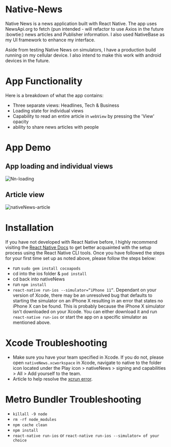 # Native-News
Native News is a news application built with React Native. The app uses NewsApi.org to fetch (pun intended - will refactor to use Axios in the future :bowtie:) news articles and 
Publisher information. I also used NativeBase as my UI framework to enhance my interface.

Aside from testing Native News on simulators, I have a production build running on my cellular device. I also intend to make this work with android devices in the future.

# App Functionality
Here is a breakdown of what the app contains:
- Three separate views: Headlines, Tech & Business
- Loading state for individual views
- Capability to read an entire article in `webView` by pressing the 'View' opacity
- ability to share news articles with people

# App Demo
## App loading and individual views
![Nn-loading](https://user-images.githubusercontent.com/44034677/66578386-9e6eb300-eb40-11e9-85aa-d65aae5f39ca.gif)
## Article view
![nativeNews-article](https://user-images.githubusercontent.com/44034677/66580520-27d3b480-eb44-11e9-8931-b0d5c743793b.gif)

# Installation
If you have not developed with React Native before, I highly recommend visiting the [React Native Docs](https://facebook.github.io/react-native/docs/getting-started) to get better acquainted with the setup process using the  React Native CLI tools.
Once you have followed the steps for your first time set up as noted above, please follow the steps below:
- run `sudo gem install cocoapods`
- cd into the ios folder & `pod install`
- cd back into nativeNews
- run `npm install`
- `react-native run-ios --simulator=“iPhone 11”`. Dependant on your version of Xcode, there may be an unresolved bug that defaults to starting the simulator on an iPhone X resulting in an error that states no iPhone X can be found. This is probably because the iPhone X simulator isn't downloaded on your Xcode. You can either download it and run `react-native run-ios` or start the app on a specific simulator as mentioned above.
 
# Xcode Troubleshooting
 - Make sure you have your team specified in Xcode. If you do not, please open `nativeNews.xcworkspace` in Xcode, navigate to native to the folder icon located under the Play icon > nativeNews > signing and capabilities > All > Add yourself to the team.
- Article to help resolve the [xcrun error]( https://medium.com/codespace69/react-native-xcrun-error-unable-to-find-utility-simctl-not-a-developer-tool-or-in-path-bd908d3551be).

#  Metro Bundler Troubleshooting
- `killall -9 node`
- `rm -rf node_modules`
- `npm cache clean`
- `npm install`
- `react-native run-ios` or `react-native run-ios --simulator= of your choice`
